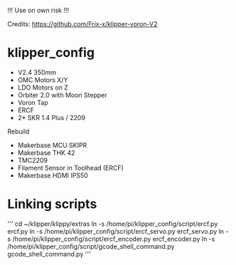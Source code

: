 !!! Use on own risk !!!

Credits: https://github.com/Frix-x/klipper-voron-V2

# klipper_config

- V2.4 350mm  
- OMC Motors X/Y  
- LDO Motors on Z 
- Orbiter 2.0 with Moon Stepper
- Voron Tap
- ERCF
- 2* SKR 1.4 Plus / 2209

Rebuild
- Makerbase MCU SKIPR
- Makerbase THK 42
- TMC2209
- Filament Sensor in Toolhead (ERCF)
- Makerbase HDMI IPS50


# Linking scripts

'''
cd ~/klipper/klippy/extras
ln -s /home/pi/klipper_config/script/ercf.py ercf.py
ln -s /home/pi/klipper_config/script/ercf_servo.py ercf_servo.py
ln -s /home/pi/klipper_config/script/ercf_encoder.py ercf_encoder.py
ln -s /home/pi/klipper_config/script/gcode_shell_command.py gcode_shell_command.py
'''


